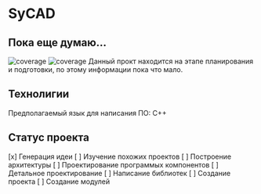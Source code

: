 # SyCAD
Пока еще думаю...
---
![coverage](https://img.shields.io/badge/Начало_разработки-1.07.2022-blue) ![coverage](https://img.shields.io/badge/-Okolo%20IT-orange)
Данный прокт находится на этапе планирования и подготовки, по этому информации пока что мало.
## Технолигии
Предполагаемый язык для написания ПО: С++
## Статус проекта
[x] Генерация идеи
[ ] Изучение похожих проектов
[ ] Построение архитектуры
[ ] Проектирование программых компонентов
[ ] Детальное проектирование
[ ] Написание библиотек
[ ] Создание проекта
[ ] Создание модулей
